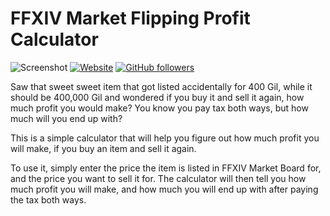 # FFXIV Market Flipping Profit Calculator

![Screenshot](https://i.ibb.co/wz02sDb/Screenshot-2023-04-06-at-12-02-53-AM.png)
[![Website](https://img.shields.io/website?style=for-the-badge&up_message=Use%20Now&url=https%3A%2F%2Fluciferreeves.github.io%2Fffxivmfp%2F)](https://luciferreeves.github.io/ffxivmfp/) [![GitHub followers](https://img.shields.io/github/followers/luciferreeves?style=for-the-badge)](https://github.com/luciferreeves)

Saw that sweet sweet item that got listed accidentally for 400 Gil, while it should be 400,000 Gil and wondered if you buy it and sell it again, how much profit you would make? You know you pay tax both ways, but how much will you end up with?

This is a simple calculator that will help you figure out how much profit you will make, if you buy an item and sell it again.

To use it, simply enter the price the item is listed in FFXIV Market Board for, and the price you want to sell it for. The calculator will then tell you how much profit you will make, and how much you will end up with after paying the tax both ways.
